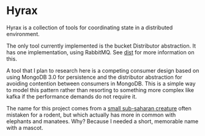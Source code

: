 # Hyrax

Hyrax is a collection of tools for coordinating state in a distributed
environment.

The only tool currently implemented is the bucket Distributor abstraction.
It has one implementation, using RabbitMQ. See [dist](hyrax/doc/dist.md) for more 
information on this.

A tool that I plan to research here is a competing consumer design based on
using MongoDB 3.0 for persistence and the distributor abstraction for avoiding
contention between consumers in MongoDB. This is a simple way to model this
pattern rather than resorting to something more complex like kafka if the
performance demands do not require it.

The name for this project comes from a [small sub-saharan creature](https://en.wikipedia.org/wiki/Hyrax) often mistaken for a rodent, but which actually has more in common with elephants and manatees. Why? Because I needed a short, memorable name with a mascot.

